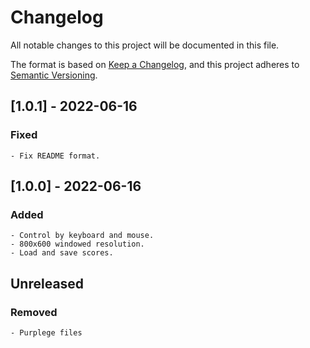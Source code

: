 # Changelog
All notable changes to this project will be documented in this file.

The format is based on [Keep a Changelog](https://keepachangelog.com/en/1.0.0/),
and this project adheres to [Semantic Versioning](https://semver.org/spec/v2.0.0.html).

## [1.0.1] - 2022-06-16
### Fixed
    - Fix README format.

## [1.0.0] - 2022-06-16
### Added
    - Control by keyboard and mouse.
    - 800x600 windowed resolution.
    - Load and save scores.

## Unreleased
### Removed
    - Purplege files

